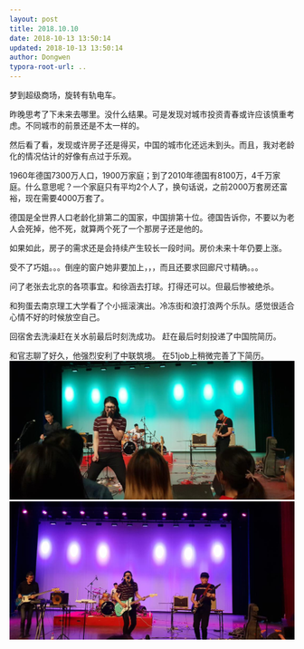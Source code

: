 ```yaml
---
layout: post
title: 2018.10.10
date: 2018-10-13 13:50:14
updated: 2018-10-13 13:50:14
author: Dongwen
typora-root-url: ..
---
```




梦到超级商场，旋转有轨电车。

昨晚思考了下未来去哪里。没什么结果。可是发现对城市投资青春或许应该慎重考虑。不同城市的前景还是不太一样的。

然后看了看，发现或许房子还是得买，中国的城市化还远未到头。而且，我对老龄化的情况估计的好像有点过于乐观。

1960年德国7300万人口，1900万家庭；到了2010年德国有8100万，4千万家庭。什么意思呢？一个家庭只有平均2个人了，换句话说，之前2000万套房还富裕，现在需要4000万套了。

德国是全世界人口老龄化排第二的国家，中国排第十位。德国告诉你，不要以为老人会死掉，他不死，就算两个死了一个那房子还是他的。

如果如此，房子的需求还是会持续产生较长一段时间。房价未来十年仍要上涨。

受不了巧姐。。。倒座的窗户她非要加上，，，而且还要求回廊尺寸精确。。。

问了老张去北京的各项事宜。和徐涵去打球。打得还可以。但最后惨被绝杀。

和狗蛋去南京理工大学看了个小摇滚演出。冷冻街和浪打浪两个乐队。感觉很适合心情不好的时候放空自己。

回宿舍去洗澡赶在关水前最后时刻洗成功。
赶在最后时刻投递了中国院简历。

和官志聊了好久，他强烈安利了中联筑境。
在51job上稍微完善了下简历。  ![](/img/in-post/x54730014.jpg)
![](/img/in-post/x54730015.jpg)
